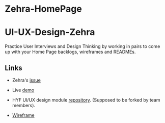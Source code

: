 # Zehra-HomePage
# UI-UX-Design-Zehra

Practice User Interviews and Design Thinking by working in pairs to come up with your Home Page backlogs, wireframes and READMEs.

## Links

- Zehra's [issue](https://github.com/HackYourFutureBelgium/class-13-14/issues/164)

- Live [demo]( https://zehrayelkenci.github.io/Zehra-HomePage/.)

- HYF UI/UX design module [repository](https://github.com/zehrayelkenci/Alina-homepage). (Supposed to be forked by team members).
- [Wireframe]( https://github.com/zehrayelkenci/Alina-homepage/blob/main/public/img/alina-homepage%20.png)
